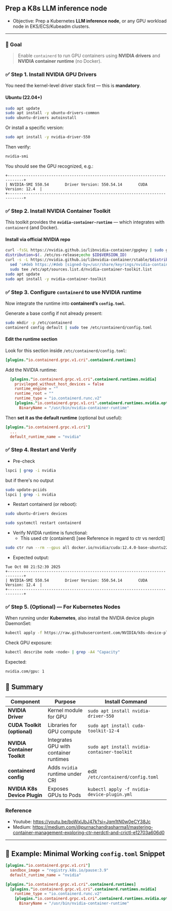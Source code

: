 ## Prep a K8s **LLM inference node**
- Objective: Prep a Kubernetes **LLM inference node**, or any GPU workload node in EKS/ECS/Kubeadm clusters.

---

### 🧩 Goal

> Enable `containerd` to run GPU containers using **NVIDIA drivers** and **NVIDIA container runtime** (no Docker).

### ✅ Step 1. Install NVIDIA GPU Drivers

You need the kernel-level driver stack first — this is **mandatory**.

#### Ubuntu (22.04+)

```bash
sudo apt update
sudo apt install -y ubuntu-drivers-common
sudo ubuntu-drivers autoinstall
```

Or install a specific version:

```bash
sudo apt install -y nvidia-driver-550
```

Then verify:

```bash
nvidia-smi
```

You should see the GPU recognized, e.g.:

```
+-----------------------------------------------------------------------------+
| NVIDIA-SMI 550.54       Driver Version: 550.54.14       CUDA Version: 12.4  |
+-----------------------------------------------------------------------------+
```


### ✅ Step 2. Install NVIDIA Container Toolkit

This toolkit provides the **`nvidia-container-runtime`** — which integrates with `containerd` (and Docker).

#### Install via official NVIDIA repo

```bash
curl -fsSL https://nvidia.github.io/libnvidia-container/gpgkey | sudo gpg --dearmor -o /usr/share/keyrings/nvidia-container-toolkit-keyring.gpg
distribution=$(. /etc/os-release;echo $ID$VERSION_ID)
curl -s -L https://nvidia.github.io/libnvidia-container/stable/$distribution/libnvidia-container.list | \
  sed 's#deb https://#deb [signed-by=/usr/share/keyrings/nvidia-container-toolkit-keyring.gpg] https://#g' | \
  sudo tee /etc/apt/sources.list.d/nvidia-container-toolkit.list
sudo apt update
sudo apt install -y nvidia-container-toolkit
```


### ✅ Step 3. Configure `containerd` to use NVIDIA runtime

Now integrate the runtime into **containerd’s `config.toml`**.

Generate a base config if not already present:

```bash
sudo mkdir -p /etc/containerd
containerd config default | sudo tee /etc/containerd/config.toml
```

#### Edit the runtime section

Look for this section inside `/etc/containerd/config.toml`:

```toml
[plugins."io.containerd.grpc.v1.cri".containerd.runtimes]
```

Add the NVIDIA runtime:

```toml
  [plugins."io.containerd.grpc.v1.cri".containerd.runtimes.nvidia]
    privileged_without_host_devices = false
    runtime_engine = ""
    runtime_root = ""
    runtime_type = "io.containerd.runc.v2"
    [plugins."io.containerd.grpc.v1.cri".containerd.runtimes.nvidia.options]
      BinaryName = "/usr/bin/nvidia-container-runtime"
```

Then **set it as the default runtime** (optional but useful):

```toml
[plugins."io.containerd.grpc.v1.cri"]
  ...
  default_runtime_name = "nvidia"
```


### ✅ Step 4. Restart and Verify
- Pre-check
```bash
lspci | grep -i nvidia
```
but if there's no output
```bash
sudo update-pciids
lspci | grep -i nvidia
```


- Restart containerd (or reboot):

```bash
sudo ubuntu-drivers devices
```

```bash
sudo systemctl restart containerd
```

- Verify NVIDIA runtime is functional:
  - This used ctr (containerd) [see Reference in regard to ctr vs nerdctl]
```bash
sudo ctr run --rm --gpus all docker.io/nvidia/cuda:12.4.0-base-ubuntu22.04 cuda-test nvidia-smi
```

- Expected output:

```
Tue Oct 08 21:52:39 2025
+-----------------------------------------------------------------------------+
| NVIDIA-SMI 550.54       Driver Version: 550.54.14       CUDA Version: 12.4  |
+-----------------------------------------------------------------------------+
```


### ✅ Step 5. (Optional) — For Kubernetes Nodes

When running under **Kubernetes**, also install the NVIDIA device plugin DaemonSet:

```bash
kubectl apply -f https://raw.githubusercontent.com/NVIDIA/k8s-device-plugin/v0.15.0/nvidia-device-plugin.yml
```

Check GPU exposure:

```bash
kubectl describe node <node> | grep -A4 "Capacity"
```

Expected:

```
nvidia.com/gpu: 1
```


## 🧠 Summary

| Component                    | Purpose                                | Install Command                             |
| ---------------------------- | -------------------------------------- | ------------------------------------------- |
| **NVIDIA Driver**            | Kernel module for GPU                  | `sudo apt install nvidia-driver-550`        |
| **CUDA Toolkit (optional)**  | Libraries for GPU compute              | `sudo apt install cuda-toolkit-12-4`        |
| **NVIDIA Container Toolkit** | Integrates GPU with container runtimes | `sudo apt install nvidia-container-toolkit` |
| **containerd config**        | Adds `nvidia` runtime under CRI        | edit `/etc/containerd/config.toml`          |
| **NVIDIA K8s Device Plugin** | Exposes GPUs to Pods                   | `kubectl apply -f nvidia-device-plugin.yml` |

### Reference
- Youtube: https://youtu.be/boWxlJbJ47k?si=Jqm1tN0w0eCY38Jc
- Medium: https://medium.com/@purnachandrasharma1/mastering-container-management-exploring-ctr-nerdctl-and-crictl-e12703a606d0

---

## 🚀 Example: Minimal Working `config.toml` Snippet

```toml
[plugins."io.containerd.grpc.v1.cri"]
  sandbox_image = "registry.k8s.io/pause:3.9"
  default_runtime_name = "nvidia"

[plugins."io.containerd.grpc.v1.cri".containerd.runtimes]
  [plugins."io.containerd.grpc.v1.cri".containerd.runtimes.nvidia]
    runtime_type = "io.containerd.runc.v2"
    [plugins."io.containerd.grpc.v1.cri".containerd.runtimes.nvidia.options]
      BinaryName = "/usr/bin/nvidia-container-runtime"
```




